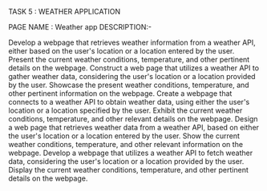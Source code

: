 TASK 5 : WEATHER APPLICATION

PAGE NAME : Weather app
DESCRIPTION:-

Develop a webpage that retrieves weather information from a weather API, either based on the user's location or a location entered by the user.
Present the current weather conditions, temperature, and other pertinent details on the webpage.
Construct a web page that utilizes a weather API to gather weather data, considering the user's location or a location provided by the user.
Showcase the present weather conditions, temperature, and other pertinent information on the webpage.
Create a webpage that connects to a weather API to obtain weather data, using either the user's location or a location specified by the user.
Exhibit the current weather conditions, temperature, and other relevant details on the webpage.
Design a web page that retrieves weather data from a weather API, based on either the user's location or a location entered by the user.
Show the current weather conditions, temperature, and other relevant information on the webpage.
Develop a webpage that utilizes a weather API to fetch weather data, considering the user's location or a location provided by the user.
Display the current weather conditions, temperature, and other pertinent details on the webpage.
